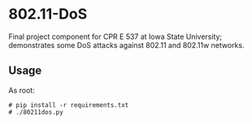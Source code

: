 # 802.11-DoS
Final project component for CPR E 537 at Iowa State University; demonstrates some DoS attacks against 802.11 and 802.11w networks.

## Usage
As root:
```
# pip install -r requirements.txt
# ./80211dos.py
```
